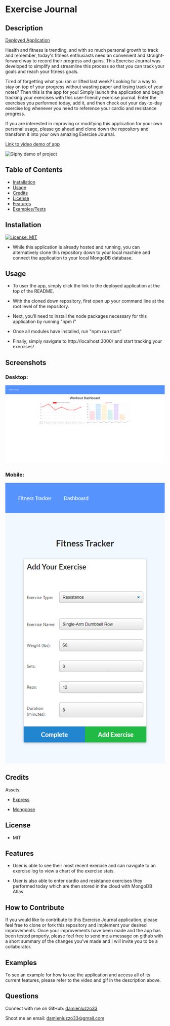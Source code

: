 # Exercise Journal

## Description

[Deployed Application](https://my-exercise-journal.herokuapp.com/)

Health and fitness is trending, and with so much personal growth to track and remember, today's fitness enthusiasts need an convenient and straight-forward way to record their progress and gains. This Exercise Journal was developed to simplify and streamline this process so that you can track your goals and reach your fitness goals.

Tired of forgetting what you ran or lifted last week? Looking for a way to stay on top of your progress without wasting paper and losing track of your notes? Then this is the app for you! Simply launch the application and begin tracking your exercises with this user-friendly exercise journal. Enter the exercises you performed today, add it, and then check out your day-to-day exercise log whenever you need to reference your cardio and resistance progress.

If you are interested in improving or modifying this application for your own personal usage, please go ahead and clone down the repository and transform it into your own amazing Exercise Journal.

[Link to video demo of app](https://drive.google.com/file/d/1ui4hG3CyRtJpAymuiSyHwxlzJNpqpFHm/view?usp=sharing)

![Giphy demo of project](/public/images/exercise-journal-gif.gif)

## Table of Contents

- [Installation](#installation)
- [Usage](#usage)
- [Credits](#credits)
- [License](#license)
- [Features](#features)
- [Examples/Tests](#examples)

## Installation

[![License: MIT](https://img.shields.io/badge/License-MIT-yellow.svg)](https://opensource.org/licenses/MIT)

- While this application is already hosted and running, you can alternatively clone this repository down to your local machine and connect the application to your local MongoDB database.

## Usage

- To user the app, simply click the link to the deployed application at the top of the README.

- With the cloned down repository, first open up your command line at the root level of the repository.

- Next, you'll need to install the node packages necessary for this application by running "npm i"

- Once all modules have installed, run "npm run start"

- Finally, simply navigate to http://localhost:3000/ and start tracking your exercises!

## Screenshots

### Desktop:
![Desktop view of application](/public/images/exercise-journal-desktop.png)

### Mobile:
![Mobile view of application](/public/images/exercise-journal-mobile.png)

## Credits

Assets:

+ [Express](https://github.com/expressjs/express)

+ [Mongoose](https://github.com/Automattic/mongoose)

## License

+ MIT

## Features

+ User is able to see their most recent exercise and can navigate to an exercise log to view a chart of the exercise stats.

+ User is also able to enter cardio and resistance exercises they performed today which are then stored in the cloud with MongoDB Atlas.

## How to Contribute

If you would like to contribute to this Exercise Journal application, please feel free to clone or fork this repository and implement your desired improvements. Once your improvements have been made and the app has been tested properly, please feel free to send me a message on github with a short summary of the changes you've made and I will invite you to be a collaborator.

## Examples

To see an example for how to use the application and access all of its current features, please refer to the video and gif in the description above.

## Questions

Connect with me on GitHub: [damienluzzo33](https://www.github.com/damienluzzo33)

Shoot me an email: [damienluzzo33@gmail.com](mailto:damienluzzo33@gmail.com)
